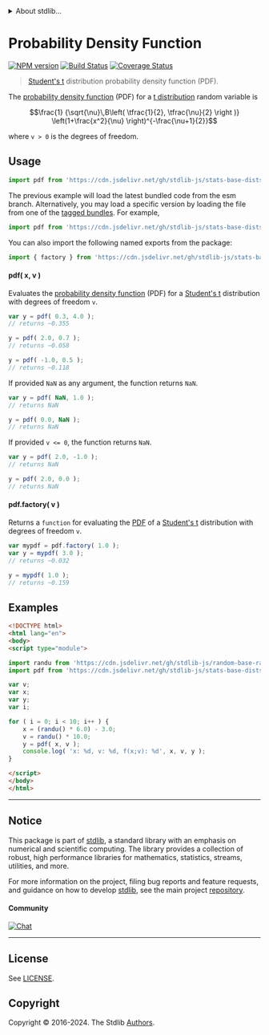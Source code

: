 <!--

@license Apache-2.0

Copyright (c) 2018 The Stdlib Authors.

Licensed under the Apache License, Version 2.0 (the "License");
you may not use this file except in compliance with the License.
You may obtain a copy of the License at

   http://www.apache.org/licenses/LICENSE-2.0

Unless required by applicable law or agreed to in writing, software
distributed under the License is distributed on an "AS IS" BASIS,
WITHOUT WARRANTIES OR CONDITIONS OF ANY KIND, either express or implied.
See the License for the specific language governing permissions and
limitations under the License.

-->


<details>
  <summary>
    About stdlib...
  </summary>
  <p>We believe in a future in which the web is a preferred environment for numerical computation. To help realize this future, we've built stdlib. stdlib is a standard library, with an emphasis on numerical and scientific computation, written in JavaScript (and C) for execution in browsers and in Node.js.</p>
  <p>The library is fully decomposable, being architected in such a way that you can swap out and mix and match APIs and functionality to cater to your exact preferences and use cases.</p>
  <p>When you use stdlib, you can be absolutely certain that you are using the most thorough, rigorous, well-written, studied, documented, tested, measured, and high-quality code out there.</p>
  <p>To join us in bringing numerical computing to the web, get started by checking us out on <a href="https://github.com/stdlib-js/stdlib">GitHub</a>, and please consider <a href="https://opencollective.com/stdlib">financially supporting stdlib</a>. We greatly appreciate your continued support!</p>
</details>

# Probability Density Function

[![NPM version][npm-image]][npm-url] [![Build Status][test-image]][test-url] [![Coverage Status][coverage-image]][coverage-url] <!-- [![dependencies][dependencies-image]][dependencies-url] -->

> [Student's t][t-distribution] distribution probability density function (PDF).

<section class="intro">

The [probability density function][pdf] (PDF) for a [t distribution][t-distribution] random variable is

<!-- <equation class="equation" label="eq:t_pdf" align="center" raw="\frac{1} {\sqrt{\nu}\,B\left( \tfrac{1}{2}, \tfrac{\nu}{2} \right )} \left(1+\frac{x^2}{\nu} \right)^{-\frac{\nu+1}{2}}" alt="Probability density function (PDF) for a Student's t distribution."> -->

```math
\frac{1} {\sqrt{\nu}\,B\left( \tfrac{1}{2}, \tfrac{\nu}{2} \right )} \left(1+\frac{x^2}{\nu} \right)^{-\frac{\nu+1}{2}}
```

<!-- <div class="equation" align="center" data-raw-text="\frac{1} {\sqrt{\nu}\,B\left( \tfrac{1}{2}, \tfrac{\nu}{2} \right )} \left(1+\frac{x^2}{\nu} \right)^{-\frac{\nu+1}{2}}" data-equation="eq:t_pdf">
    <img src="https://cdn.jsdelivr.net/gh/stdlib-js/stdlib@591cf9d5c3a0cd3c1ceec961e5c49d73a68374cb/lib/node_modules/@stdlib/stats/base/dists/t/pdf/docs/img/equation_t_pdf.svg" alt="Probability density function (PDF) for a Student's t distribution.">
    <br>
</div> -->

<!-- </equation> -->

where `v > 0` is the degrees of freedom.

</section>

<!-- /.intro -->



<section class="usage">

## Usage

```javascript
import pdf from 'https://cdn.jsdelivr.net/gh/stdlib-js/stats-base-dists-t-pdf@esm/index.mjs';
```
The previous example will load the latest bundled code from the esm branch. Alternatively, you may load a specific version by loading the file from one of the [tagged bundles](https://github.com/stdlib-js/stats-base-dists-t-pdf/tags). For example,

```javascript
import pdf from 'https://cdn.jsdelivr.net/gh/stdlib-js/stats-base-dists-t-pdf@v0.2.0-esm/index.mjs';
```

You can also import the following named exports from the package:

```javascript
import { factory } from 'https://cdn.jsdelivr.net/gh/stdlib-js/stats-base-dists-t-pdf@esm/index.mjs';
```

#### pdf( x, v )

Evaluates the [probability density function][pdf] (PDF) for a [Student's t][t-distribution] distribution with degrees of freedom `v`.

```javascript
var y = pdf( 0.3, 4.0 );
// returns ~0.355

y = pdf( 2.0, 0.7 );
// returns ~0.058

y = pdf( -1.0, 0.5 );
// returns ~0.118
```

If provided `NaN` as any argument, the function returns `NaN`.

```javascript
var y = pdf( NaN, 1.0 );
// returns NaN

y = pdf( 0.0, NaN );
// returns NaN
```

If provided `v <= 0`, the function returns `NaN`.

```javascript
var y = pdf( 2.0, -1.0 );
// returns NaN

y = pdf( 2.0, 0.0 );
// returns NaN
```

#### pdf.factory( v )

Returns a `function` for evaluating the [PDF][pdf] of a [Student's t][t-distribution] distribution with degrees of freedom `v`.

```javascript
var mypdf = pdf.factory( 1.0 );
var y = mypdf( 3.0 );
// returns ~0.032

y = mypdf( 1.0 );
// returns ~0.159
```

</section>

<!-- /.usage -->

<section class="examples">

## Examples

<!-- eslint no-undef: "error" -->

```html
<!DOCTYPE html>
<html lang="en">
<body>
<script type="module">

import randu from 'https://cdn.jsdelivr.net/gh/stdlib-js/random-base-randu@esm/index.mjs';
import pdf from 'https://cdn.jsdelivr.net/gh/stdlib-js/stats-base-dists-t-pdf@esm/index.mjs';

var v;
var x;
var y;
var i;

for ( i = 0; i < 10; i++ ) {
    x = (randu() * 6.0) - 3.0;
    v = randu() * 10.0;
    y = pdf( x, v );
    console.log( 'x: %d, v: %d, f(x;v): %d', x, v, y );
}

</script>
</body>
</html>
```

</section>

<!-- /.examples -->

<!-- Section for related `stdlib` packages. Do not manually edit this section, as it is automatically populated. -->

<section class="related">

</section>

<!-- /.related -->

<!-- Section for all links. Make sure to keep an empty line after the `section` element and another before the `/section` close. -->


<section class="main-repo" >

* * *

## Notice

This package is part of [stdlib][stdlib], a standard library with an emphasis on numerical and scientific computing. The library provides a collection of robust, high performance libraries for mathematics, statistics, streams, utilities, and more.

For more information on the project, filing bug reports and feature requests, and guidance on how to develop [stdlib][stdlib], see the main project [repository][stdlib].

#### Community

[![Chat][chat-image]][chat-url]

---

## License

See [LICENSE][stdlib-license].


## Copyright

Copyright &copy; 2016-2024. The Stdlib [Authors][stdlib-authors].

</section>

<!-- /.stdlib -->

<!-- Section for all links. Make sure to keep an empty line after the `section` element and another before the `/section` close. -->

<section class="links">

[npm-image]: http://img.shields.io/npm/v/@stdlib/stats-base-dists-t-pdf.svg
[npm-url]: https://npmjs.org/package/@stdlib/stats-base-dists-t-pdf

[test-image]: https://github.com/stdlib-js/stats-base-dists-t-pdf/actions/workflows/test.yml/badge.svg?branch=v0.2.0
[test-url]: https://github.com/stdlib-js/stats-base-dists-t-pdf/actions/workflows/test.yml?query=branch:v0.2.0

[coverage-image]: https://img.shields.io/codecov/c/github/stdlib-js/stats-base-dists-t-pdf/main.svg
[coverage-url]: https://codecov.io/github/stdlib-js/stats-base-dists-t-pdf?branch=main

<!--

[dependencies-image]: https://img.shields.io/david/stdlib-js/stats-base-dists-t-pdf.svg
[dependencies-url]: https://david-dm.org/stdlib-js/stats-base-dists-t-pdf/main

-->

[chat-image]: https://img.shields.io/gitter/room/stdlib-js/stdlib.svg
[chat-url]: https://app.gitter.im/#/room/#stdlib-js_stdlib:gitter.im

[stdlib]: https://github.com/stdlib-js/stdlib

[stdlib-authors]: https://github.com/stdlib-js/stdlib/graphs/contributors

[umd]: https://github.com/umdjs/umd
[es-module]: https://developer.mozilla.org/en-US/docs/Web/JavaScript/Guide/Modules

[deno-url]: https://github.com/stdlib-js/stats-base-dists-t-pdf/tree/deno
[deno-readme]: https://github.com/stdlib-js/stats-base-dists-t-pdf/blob/deno/README.md
[umd-url]: https://github.com/stdlib-js/stats-base-dists-t-pdf/tree/umd
[umd-readme]: https://github.com/stdlib-js/stats-base-dists-t-pdf/blob/umd/README.md
[esm-url]: https://github.com/stdlib-js/stats-base-dists-t-pdf/tree/esm
[esm-readme]: https://github.com/stdlib-js/stats-base-dists-t-pdf/blob/esm/README.md
[branches-url]: https://github.com/stdlib-js/stats-base-dists-t-pdf/blob/main/branches.md

[stdlib-license]: https://raw.githubusercontent.com/stdlib-js/stats-base-dists-t-pdf/main/LICENSE

[pdf]: https://en.wikipedia.org/wiki/Probability_density_function

[t-distribution]: https://en.wikipedia.org/wiki/Student%27s_t-distribution

</section>

<!-- /.links -->
